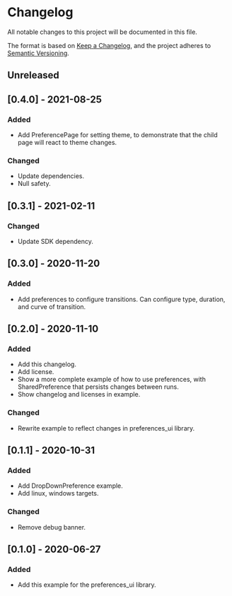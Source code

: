 # Changelog
All notable changes to this project will be documented in this file.

The format is based on [Keep a Changelog](https://keepachangelog.com/en/1.0.0/),
and the project adheres to [Semantic Versioning](https://semver.org/spec/v2.0.0.html).

## Unreleased

## [0.4.0] - 2021-08-25
### Added
 - Add PreferencePage for setting theme, to demonstrate that the child page will react to theme changes.
### Changed
 - Update dependencies.
 - Null safety.

## [0.3.1] - 2021-02-11
### Changed
 - Update SDK dependency.

## [0.3.0] - 2020-11-20
### Added
 - Add preferences to configure transitions. Can configure type, duration, and curve of transition.

## [0.2.0] - 2020-11-10
### Added
 - Add this changelog.
 - Add license.
 - Show a more complete example of how to use preferences, with SharedPreference that persists changes between runs.
 - Show changelog and licenses in example.
### Changed
 - Rewrite example to reflect changes in preferences_ui library.

## [0.1.1] - 2020-10-31
### Added
 - Add DropDownPreference example.
 - Add linux, windows targets.
### Changed
 - Remove debug banner.

## [0.1.0] - 2020-06-27
### Added
 - Add this example for the preferences_ui library.

